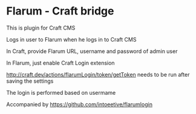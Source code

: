 # Flarum - Craft bridge

This is plugin for Craft CMS

Logs in user to Flarum when he logs in to Craft CMS

In Craft, provide Flarum URL, username and password of admin user

In Flarum, just enable Craft Login extension

http://craft.dev/actions/flarumLogin/token/getToken needs to be run after saving the settings

The login is performed based on usermame

Accompanied by https://github.com/intoeetive/flarumlogin